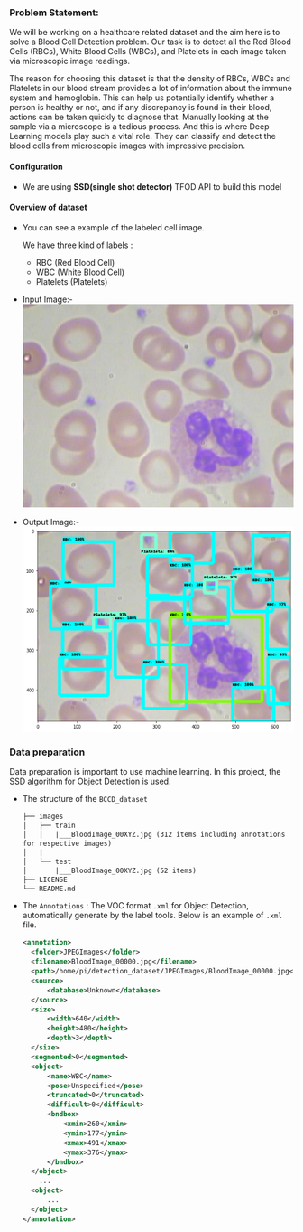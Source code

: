 
### Problem Statement:
We will be working on a healthcare related dataset and the aim here is to solve a Blood Cell Detection problem. Our task is to detect all the Red Blood Cells (RBCs), White Blood Cells (WBCs), and Platelets in each image taken via 
microscopic image readings. 

The reason for choosing this dataset is that the density of RBCs, WBCs and Platelets in our blood stream provides a 
lot of information about the immune system and hemoglobin. This can help us potentially identify whether a person is 
healthy or not, and if any discrepancy is found in their blood, actions can be taken quickly to diagnose that.
Manually looking at the sample via a microscope is a tedious process. And this is where Deep Learning models play such a vital role. They can classify and detect the blood cells from microscopic images with impressive precision.

#### Configuration
* We are using **SSD(single shot detector)** TFOD API to build this model

#### Overview of dataset

* You can see a example of the labeled cell image.

  We have three kind of labels :

  * RBC (Red Blood Cell)
  * WBC (White Blood Cell)
  * Platelets (Platelets)

* Input Image:-
  ![Input](https://github.com/rp926463-arch/Blood-Cell-Detection/blob/main/research/data/BLOOD_CELLS_input/image5.jpg?raw=true)

* Output Image:-
  ![Output](https://github.com/rp926463-arch/Blood-Cell-Detection/blob/main/research/data/BLOOD_CELLS_output/image5.png?raw=true)

### Data preparation
Data preparation is important to use machine learning. In this project, the SSD algorithm for Object Detection is used.

* The structure of the `BCCD_dataset`

  ```
  ├── images
  │   ├── train
  │   │   |___BloodImage_00XYZ.jpg (312 items including annotations for respective images)
  │   |
  │   └── test
  │       |___BloodImage_00XYZ.jpg (52 items)
  ├── LICENSE
  └── README.md
  ```



* The `Annotations` : The VOC format `.xml` for Object Detection, automatically generate by the label tools. Below is an example of `.xml` file.

  ```xml
  <annotation>
  	<folder>JPEGImages</folder>
  	<filename>BloodImage_00000.jpg</filename>
  	<path>/home/pi/detection_dataset/JPEGImages/BloodImage_00000.jpg</path>
  	<source>
  		<database>Unknown</database>
  	</source>
  	<size>
  		<width>640</width>
  		<height>480</height>
  		<depth>3</depth>
  	</size>
  	<segmented>0</segmented>
  	<object>
  		<name>WBC</name>
  		<pose>Unspecified</pose>
  		<truncated>0</truncated>
  		<difficult>0</difficult>
  		<bndbox>
  			<xmin>260</xmin>
  			<ymin>177</ymin>
  			<xmax>491</xmax>
  			<ymax>376</ymax>
  		</bndbox>
  	</object>
      ...
  	<object>
  		...
  	</object>
  </annotation>
  ```


